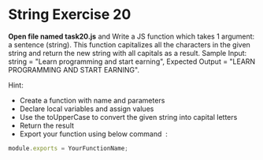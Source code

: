 # String Exercise 20

**Open file named task20.js** and Write a JS function which takes 1 argument: 
a sentence (string). This function capitalizes all the characters in the given 
string and return the new string with all capitals as a result.
 Sample Input: string = "Learn programming and start earning", Expected Output = "LEARN PROGRAMMING AND START EARNING".

Hint:

- Create a function with name and parameters
- Declare local variables and assign values
- Use the toUpperCase to convert the given string into capital letters
- Return the result
- Export your function using below command  :

```js
module.exports = YourFunctionName;
```
